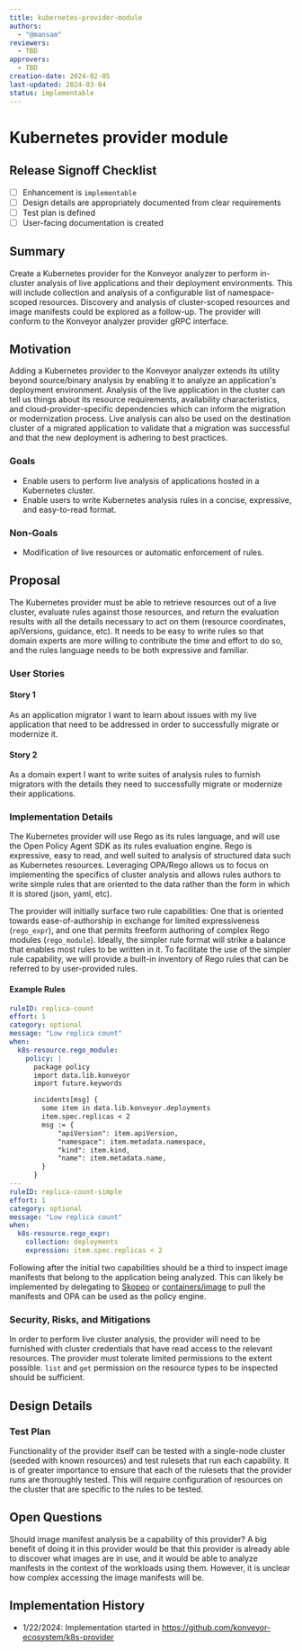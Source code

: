 ```yaml
---
title: kubernetes-provider-module
authors:
  - "@mansam"
reviewers:
  - TBD
approvers:
  - TBD
creation-date: 2024-02-05
last-updated: 2024-03-04
status: implementable
---
```


# Kubernetes provider module

## Release Signoff Checklist

- [ ] Enhancement is `implementable`
- [ ] Design details are appropriately documented from clear requirements
- [ ] Test plan is defined
- [ ] User-facing documentation is created

## Summary

Create a Kubernetes provider for the Konveyor analyzer to perform in-cluster analysis of live applications and their deployment environments. This will include collection and analysis
of a configurable list of namespace-scoped resources. Discovery and analysis of cluster-scoped resources and image manifests could be explored as a follow-up.
The provider will conform to the Konveyor analyzer provider gRPC interface.

## Motivation

Adding a Kubernetes provider to the Konveyor analyzer extends its utility beyond source/binary analysis
by enabling it to analyze an application's deployment environment. Analysis of the live application in
the cluster can tell us things about its resource requirements, availability characteristics, and cloud-provider-specific dependencies which can inform
the migration or modernization process. Live analysis can also be used on the destination cluster of a migrated application to validate that a
migration was successful and that the new deployment is adhering to best practices.

### Goals

* Enable users to perform live analysis of applications hosted in a Kubernetes cluster.
* Enable users to write Kubernetes analysis rules in a concise, expressive, and easy-to-read format.

### Non-Goals

* Modification of live resources or automatic enforcement of rules.

## Proposal

The Kubernetes provider must be able to retrieve resources out of a live cluster, evaluate rules against those
resources, and return the evaluation results with all the details necessary to act on them (resource coordinates, apiVersions, guidance, etc).
It needs to be easy to write rules so that domain experts are more willing to contribute the time and effort to do so,
and the rules language needs to be both expressive and familiar.

### User Stories

#### Story 1

As an application migrator I want to learn about issues with my live application that need to be addressed in order
to successfully migrate or modernize it.

#### Story 2

As a domain expert I want to write suites of analysis rules to furnish migrators with the
details they need to successfully migrate or modernize their applications.

### Implementation Details

The Kubernetes provider will use Rego as its rules language, and will use the Open Policy Agent SDK
as its rules evaluation engine. Rego is expressive, easy to read, and well suited to analysis of structured data such as Kubernetes resources.
Leveraging OPA/Rego allows us to focus on implementing the specifics of cluster analysis and allows rules
authors to write simple rules that are oriented to the data rather than the form in which it is stored (json, yaml, etc).

The provider will initially surface two rule capabilities: One that is oriented towards ease-of-authorship in exchange for limited expressiveness (`rego_expr`), and one that permits freeform authoring of complex Rego modules (`rego_module`).
Ideally, the simpler rule format will strike a balance that enables most rules to be written in it. To facilitate the use of the simpler rule capability,
we will provide a built-in inventory of Rego rules that can be referred to by user-provided rules.

#### Example Rules

```yaml
ruleID: replica-count
effort: 1
category: optional
message: "Low replica count"
when:
  k8s-resource.rego_module:
    policy: |
      package policy
      import data.lib.konveyor
      import future.keywords

      incidents[msg] {
      	some item in data.lib.konveyor.deployments
        item.spec.replicas < 2
      	msg := {
            "apiVersion": item.apiVersion,
      		"namespace": item.metadata.namespace,
      		"kind": item.kind,
      		"name": item.metadata.name,
      	}
      }
---
ruleID: replica-count-simple
effort: 1
category: optional
message: "Low replica count"
when:
  k8s-resource.rego_expr:
    collection: deployments
    expression: item.spec.replicas < 2
```

Following after the initial two capabilities should be a third to inspect image manifests that belong to the application
being analyzed. This can likely be implemented by delegating to [Skopeo](https://github.com/containers/skopeo) or [containers/image](https://github.com/containers/image) to
pull the manifests and OPA can be used as the policy engine.

### Security, Risks, and Mitigations

In order to perform live cluster analysis, the provider will need to be furnished with cluster credentials
that have read access to the relevant resources. The provider must tolerate limited permissions to the extent possible.
`list` and `get` permission on the resource types to be inspected should be sufficient.

## Design Details

### Test Plan

Functionality of the provider itself can be tested with a single-node cluster (seeded with known resources)
and test rulesets that run each capability. It is of greater importance to ensure that each of the rulesets 
that the provider runs are thoroughly tested. This will require configuration of resources on the cluster that
are specific to the rules to be tested.

## Open Questions

Should image manifest analysis be a capability of this provider? A big benefit of doing it in this provider would be that
this provider is already able to discover what images are in use, and it would be able to analyze manifests in the context of the workloads using them.
However, it is unclear how complex accessing the image manifests will be.

## Implementation History

* 1/22/2024: Implementation started in https://github.com/konveyor-ecosystem/k8s-provider
